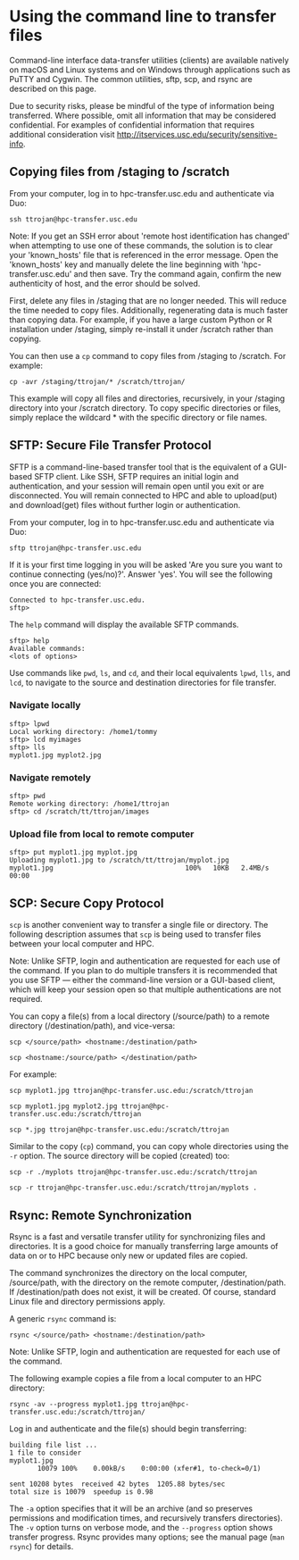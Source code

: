 # Using the command line to transfer files

Command-line interface data-transfer utilities (clients) are available natively on macOS and Linux systems and on Windows through applications such as PuTTY and Cygwin. The common utilities, sftp, scp, and rsync are described on this page.

Due to security risks, please be mindful of the type of information being transferred. Where possible, omit all information that may be considered confidential. For examples of confidential information that requires additional consideration visit http://itservices.usc.edu/security/sensitive-info.

## Copying files from /staging to /scratch

From your computer, log in to hpc-transfer.usc.edu and authenticate via Duo:

```
ssh ttrojan@hpc-transfer.usc.edu
```

Note: If you get an SSH error about 'remote host identification has changed' when attempting to use one of these commands, the solution is to clear your 'known_hosts' file that is referenced in the error message. Open the 'known_hosts' key and manually delete the line beginning with 'hpc-transfer.usc.edu' and then save. Try the command again, confirm the new authenticity of host, and the error should be solved.

First, delete any files in /staging that are no longer needed. This will reduce the time needed to copy files. Additionally, regenerating data is much faster than copying data. For example, if you have a large custom Python or R installation under /staging, simply re-install it under /scratch rather than copying.

You can then use a `cp` command to copy files from /staging to /scratch. For example:

```
cp -avr /staging/ttrojan/* /scratch/ttrojan/
```

This example will copy all files and directories, recursively, in your /staging directory into your /scratch directory. To copy specific directories or files, simply replace the wildcard * with the specific directory or file names.

## SFTP: Secure File Transfer Protocol

SFTP is a command-line-based transfer tool that is the equivalent of a GUI-based SFTP client. Like SSH, SFTP requires an initial login and authentication, and your session will remain open until you exit or are disconnected. You will remain connected to HPC and able to upload(put) and download(get) files without further login or authentication.

From your computer, log in to hpc-transfer.usc.edu and authenticate via Duo:

```
sftp ttrojan@hpc-transfer.usc.edu
```

If it is your first time logging in you will be asked 'Are you sure you want to continue connecting (yes/no)?'. Answer 'yes'. You will see the following once you are connected:

```
Connected to hpc-transfer.usc.edu.
sftp> 
```

The `help` command will display the available SFTP commands.

```
sftp> help
Available commands:
<lots of options>
```

Use commands like `pwd`, `ls`, and `cd`, and their local equivalents `lpwd`, `lls`, and `lcd`, to navigate to the source and destination directories for file transfer.

### Navigate locally

```
sftp> lpwd
Local working directory: /home1/tommy
sftp> lcd myimages
sftp> lls
myplot1.jpg	myplot2.jpg
```

### Navigate remotely

```
sftp> pwd
Remote working directory: /home1/ttrojan
sftp> cd /scratch/tt/ttrojan/images
```

### Upload file from local to remote computer

```
sftp> put myplot1.jpg myplot.jpg
Uploading myplot1.jpg to /scratch/tt/ttrojan/myplot.jpg
myplot1.jpg                                 100%   10KB   2.4MB/s   00:00    
```

## SCP: Secure Copy Protocol

`scp` is another convenient way to transfer a single file or directory. The following description assumes that `scp` is being used to transfer files between your local computer and HPC.

Note: Unlike SFTP, login and authentication are requested for each use of the command. If you plan to do multiple transfers it is recommended that you use SFTP — either the command-line version or a GUI-based client, which will keep your session open so that multiple authentications are not required.

You can copy a file(s) from a local directory (/source/path) to a remote directory (/destination/path), and vice-versa:

```
scp </source/path> <hostname:/destination/path>

scp <hostname:/source/path> </destination/path>
```

For example:

```
scp myplot1.jpg ttrojan@hpc-transfer.usc.edu:/scratch/ttrojan

scp myplot1.jpg myplot2.jpg ttrojan@hpc-transfer.usc.edu:/scratch/ttrojan

scp *.jpg ttrojan@hpc-transfer.usc.edu:/scratch/ttrojan
```

Similar to the copy (`cp`) command, you can copy whole directories using the `-r` option. The source directory will be copied (created) too:

```
scp -r ./myplots ttrojan@hpc-transfer.usc.edu:/scratch/ttrojan

scp -r ttrojan@hpc-transfer.usc.edu:/scratch/ttrojan/myplots .
```

## Rsync: Remote Synchronization

Rsync is a fast and versatile transfer utility for synchronizing files and directories. It is a good choice for manually transferring large amounts of data on or to HPC because only new or updated files are copied.

The command synchronizes the directory on the local computer, /source/path, with the directory on the remote computer, /destination/path. If /destination/path does not exist, it will be created. Of course, standard Linux file and directory permissions apply.

A generic `rsync` command is:

```
rsync </source/path> <hostname:/destination/path>
```

Note: Unlike SFTP, login and authentication are requested for each use of the command.

The following example copies a file from a local computer to an HPC directory:

```
rsync -av --progress myplot1.jpg ttrojan@hpc-transfer.usc.edu:/scratch/ttrojan/
```

Log in and authenticate and the file(s) should begin transferring:

```
building file list ... 
1 file to consider
myplot1.jpg
       10079 100%    0.00kB/s    0:00:00 (xfer#1, to-check=0/1)

sent 10208 bytes  received 42 bytes  1205.88 bytes/sec
total size is 10079  speedup is 0.98
```

The `-a` option specifies that it will be an archive (and so preserves permissions and modification times, and recursively transfers directories). The `-v` option turns on verbose mode, and the `--progress` option shows transfer progress. Rsync provides many options; see the manual page (`man rsync`) for details.
